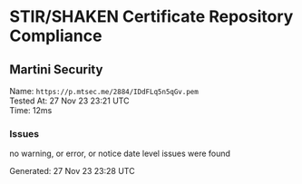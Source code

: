# STIR/SHAKEN Certificate Repository Compliance

## Martini Security

Name: `https://p.mtsec.me/2884/IDdFLq5n5qGv.pem`\
Tested At: 27 Nov 23 23:21 UTC\
Time: 12ms

### Issues

no warning, or error, or notice date level issues were found

Generated: 27 Nov 23 23:28 UTC